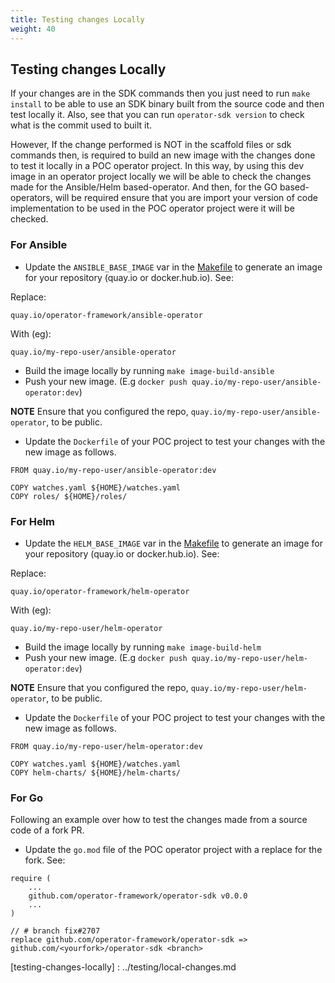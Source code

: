 ```yaml
---
title: Testing changes Locally
weight: 40
---
```


## Testing changes Locally

If your changes are in the SDK commands then you just need to run `make install` to be able to use an SDK binary built from the source code and then test locally it. Also, see that you can run `operator-sdk version` to check what is the commit used to built it. 

However, If the change performed is NOT in the scaffold files or sdk commands then, is required to build an new image with the changes done to test it locally in a POC operator project. In this way, by using this dev image in an operator project locally we will be able to check the changes made for the Ansible/Helm based-operator. And then, for the GO based-operators, will be required ensure that you are import your version of code implementation to be used in the POC operator project were it will be checked.  

### For Ansible

- Update the `ANSIBLE_BASE_IMAGE` var in the [Makefile][makefile] to generate an image for your repository (quay.io or docker.hub.io). See:

Replace:
  
```
quay.io/operator-framework/ansible-operator
```

With (eg):

```
quay.io/my-repo-user/ansible-operator
```

- Build the image locally by running `make image-build-ansible`
- Push your new image. (E.g `docker push quay.io/my-repo-user/ansible-operator:dev`)

**NOTE** Ensure that you configured the repo, `quay.io/my-repo-user/ansible-operator`, to be public.

- Update the `Dockerfile` of your POC project to test your changes with the new image as follows. 

```
FROM quay.io/my-repo-user/ansible-operator:dev

COPY watches.yaml ${HOME}/watches.yaml
COPY roles/ ${HOME}/roles/
```  

### For Helm


- Update the `HELM_BASE_IMAGE` var in the [Makefile][makefile] to generate an image for your repository (quay.io or docker.hub.io). See:

Replace:
  
```
quay.io/operator-framework/helm-operator
```

With (eg):

```
quay.io/my-repo-user/helm-operator
```

- Build the image locally by running `make image-build-helm`
- Push your new image. (E.g `docker push quay.io/my-repo-user/helm-operator:dev`)

**NOTE** Ensure that you configured the repo, `quay.io/my-repo-user/helm-operator`, to be public.

- Update the `Dockerfile` of your POC project to test your changes with the new image as follows. 

```
FROM quay.io/my-repo-user/helm-operator:dev

COPY watches.yaml ${HOME}/watches.yaml
COPY helm-charts/ ${HOME}/helm-charts/
```  

### For Go

Following an example over how to test the changes made from a source code of a fork PR. 

- Update the `go.mod` file of the POC operator project with a replace for the fork. See:

```
require (
	...
	github.com/operator-framework/operator-sdk v0.0.0
	...
)

// # branch fix#2707
replace github.com/operator-framework/operator-sdk => github.com/<yourfork>/operator-sdk <branch>
```

[makefile]: ../../../../../../Makefile
[testing-changes-locally] : ../testing/local-changes.md